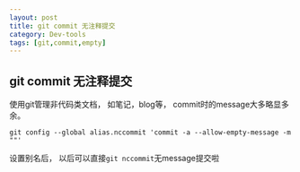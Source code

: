 ```yaml
---
layout: post
title: git commit 无注释提交
category: Dev-tools
tags: [git,commit,empty]
---
```

## git commit 无注释提交
使用git管理非代码类文档， 如笔记，blog等， commit时的message大多略显多余。

```shell
git config --global alias.nccommit 'commit -a --allow-empty-message -m ""'
```

设置别名后， 以后可以直接`git nccommit`无message提交啦
